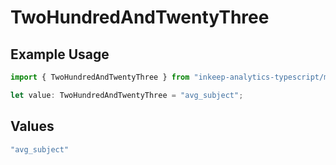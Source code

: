 # TwoHundredAndTwentyThree

## Example Usage

```typescript
import { TwoHundredAndTwentyThree } from "inkeep-analytics-typescript/models/operations";

let value: TwoHundredAndTwentyThree = "avg_subject";
```

## Values

```typescript
"avg_subject"
```